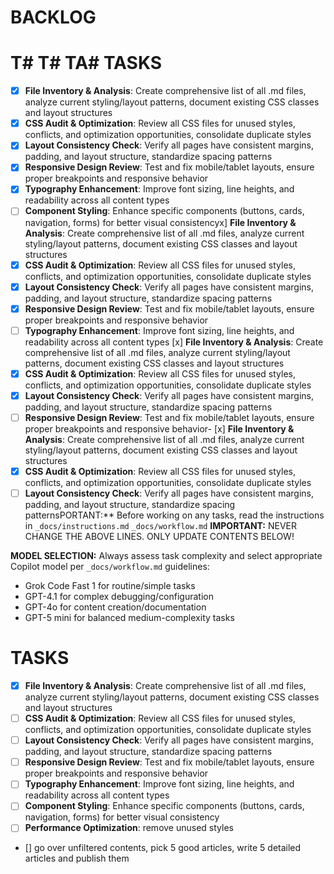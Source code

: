 # BACKLOG

# T# T# TA# TASKS
- [x] **File Inventory & Analysis**: Create comprehensive list of all .md files, analyze current styling/layout patterns, document existing CSS classes and layout structures
- [x] **CSS Audit & Optimization**: Review all CSS files for unused styles, conflicts, and optimization opportunities, consolidate duplicate styles
- [x] **Layout Consistency Check**: Verify all pages have consistent margins, padding, and layout structure, standardize spacing patterns
- [x] **Responsive Design Review**: Test and fix mobile/tablet layouts, ensure proper breakpoints and responsive behavior
- [x] **Typography Enhancement**: Improve font sizing, line heights, and readability across all content types
- [ ] **Component Styling**: Enhance specific components (buttons, cards, navigation, forms) for better visual consistencyx] **File Inventory & Analysis**: Create comprehensive list of all .md files, analyze current styling/layout patterns, document existing CSS classes and layout structures
- [x] **CSS Audit & Optimization**: Review all CSS files for unused styles, conflicts, and optimization opportunities, consolidate duplicate styles
- [x] **Layout Consistency Check**: Verify all pages have consistent margins, padding, and layout structure, standardize spacing patterns
- [x] **Responsive Design Review**: Test and fix mobile/tablet layouts, ensure proper breakpoints and responsive behavior
- [ ] **Typography Enhancement**: Improve font sizing, line heights, and readability across all content types [x] **File Inventory & Analysis**: Create comprehensive list of all .md files, analyze current styling/layout patterns, document existing CSS classes and layout structures
- [x] **CSS Audit & Optimization**: Review all CSS files for unused styles, conflicts, and optimization opportunities, consolidate duplicate styles
- [x] **Layout Consistency Check**: Verify all pages have consistent margins, padding, and layout structure, standardize spacing patterns
- [ ] **Responsive Design Review**: Test and fix mobile/tablet layouts, ensure proper breakpoints and responsive behavior- [x] **File Inventory & Analysis**: Create comprehensive list of all .md files, analyze current styling/layout patterns, document existing CSS classes and layout structures
- [x] **CSS Audit & Optimization**: Review all CSS files for unused styles, conflicts, and optimization opportunities, consolidate duplicate styles
- [ ] **Layout Consistency Check**: Verify all pages have consistent margins, padding, and layout structure, standardize spacing patternsPORTANT:** Before working on any tasks, read the instructions in `_docs/instructions.md` `_docs/workflow.md`
**IMPORTANT:** NEVER CHANGE THE ABOVE LINES. ONLY UPDATE CONTENTS BELOW!

**MODEL SELECTION:** Always assess task complexity and select appropriate Copilot model per `_docs/workflow.md` guidelines:
- Grok Code Fast 1 for routine/simple tasks
- GPT-4.1 for complex debugging/configuration
- GPT-4o for content creation/documentation
- GPT-5 mini for balanced medium-complexity tasks

# TASKS
- [x] **File Inventory & Analysis**: Create comprehensive list of all .md files, analyze current styling/layout patterns, document existing CSS classes and layout structures
- [ ] **CSS Audit & Optimization**: Review all CSS files for unused styles, conflicts, and optimization opportunities, consolidate duplicate styles
- [ ] **Layout Consistency Check**: Verify all pages have consistent margins, padding, and layout structure, standardize spacing patterns
- [ ] **Responsive Design Review**: Test and fix mobile/tablet layouts, ensure proper breakpoints and responsive behavior
- [ ] **Typography Enhancement**: Improve font sizing, line heights, and readability across all content types
- [ ] **Component Styling**: Enhance specific components (buttons, cards, navigation, forms) for better visual consistency
- [ ] **Performance Optimization**: remove unused styles

- [] go over unfiltered contents, pick 5 good articles, write 5 detailed articles and publish them
